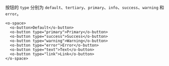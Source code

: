 
按钮的 `type` 分别为 `default`、`tertiary`、`primary`、`info`、`success`、`warning` 和 `error`。

```code-demo
<o-space>
  <o-button>Default</o-button>
  <o-button type="primary">Primary</o-button>
  <o-button type="success">Success</o-button>
  <o-button type="warning">Warning</o-button>
  <o-button type="error">Error</o-button>
  <o-button type="text">Text</o-button>
  <o-button type="link">Link</o-button>
</o-space>
```
